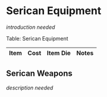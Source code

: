 # Serican Equipment

*introduction needed*

Table: Serican Equipment

| Item | Cost | Item Die | Notes |
| :--- | :--: | :------- | :---- | 

## Serican Weapons

*description needed*

